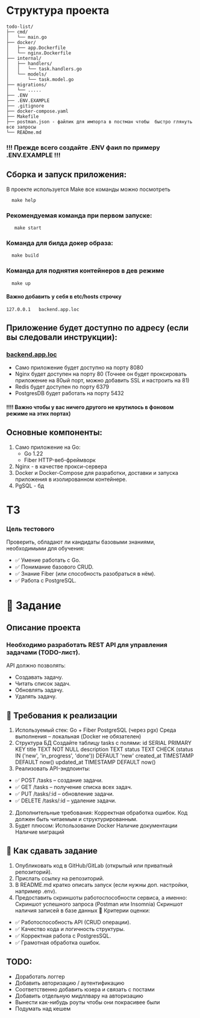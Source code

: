 # Структура проекта
```
todo-list/
├── cmd/
│   └── main.go
├── docker/
│   ├── app.Dockerfile
│   └── nginx.Dockerfile
├── internal/
│   ├── handlers/
│   │   └── task.handlers.go
│   └── models/
│       └── task.model.go
├── migrations/
│   └── .....
├── .ENV
├── .ENV.EXAMPLE
├── .gitignore
├── docker-compose.yaml
├── Makefile
├── postman.json - файлик для импорта в постман чтобы  быстро глянуть все запросы
└── READme.md
```

### !!! Прежде всего создайте .ENV фаил по примеру .ENV.EXAMPLE !!!

##  Сборка и запуск приложения:
В проекте используется Make все команды можно посмотреть
```shell
  make help 
```
### Рекомендуемая команда при первом запуске:
```shell
   make start
```

### Команда для билда докер образа:
```shell
  make build
```
### Команда для поднятия контейнеров в дев режиме
```shell
  make up
```

#### Важно добавить у себя в **etc/hosts** строчку
```
127.0.0.1   backend.app.loc
```

## Приложение будет доступно по адресу (если вы следовали инструкции):
### [backend.app.loc](http://backend.app.loc)
- Само приложение будет доступно на порту 8080
- Nginx будет доступен на порту 80 (Точнее он будет проксировать приложение на 80ый порт, можно добавить SSL и настроить на 81)
- Redis будет доступен по порту 6379
- PostgresDB будет работать на порту 5432
#### !!!! Важно чтобы у вас ничего другого не крутилось в фоновом режиме на этих портах)

## Основные компоненты:
1. Само приложение на Go:
   * Go 1.22
   * Fiber  HTTP-веб-фреймворк
2. Nginx - в качестве прокси-сервера
3. Docker и Docker-Compose для разработки, доставки и запуска приложения в изолированном контейнере.
4. PgSQL - бд


# ТЗ

### Цель тестового

Проверить, обладают ли кандидаты базовыми знаниями, необходимыми для обучения:
- ✅ Умение работать с Go.
- ✅ Понимание базового CRUD.
- ✅ Знание Fiber (или способность разобраться в нём).
- ✅ Работа с PostgreSQL.

# 📌 Задание
## Описание проекта
### Необходимо разработать REST API для управления задачами (TODO-лист).
API должно позволять:
- Создавать задачу.
- Читать список задач.
- Обновлять задачу.
- Удалять задачу.

## 📂 Требования к реализации
1. Используемый стек:
   Go + Fiber
   PostgreSQL (через pgx)
   Среда выполнения – локальная (Docker не обязателен)
2. Структура БД
   Создайте таблицу tasks с полями:
   id SERIAL PRIMARY KEY
   title TEXT NOT NULL
   description TEXT
   status TEXT CHECK (status IN ('new', 'in_progress', 'done')) DEFAULT 'new'
   created_at TIMESTAMP DEFAULT now()
   updated_at TIMESTAMP DEFAULT now()
1. Реализовать API-эндпоинты:
 - ✅ POST /tasks – создание задачи.
 - ✅ GET /tasks – получение списка всех задач.
 - ✅ PUT /tasks/:id – обновление задачи.
 - ✅ DELETE /tasks/:id – удаление задачи.
2. Дополнительные требования:
   Корректная обработка ошибок.
   Код должен быть читаемым и структурированным.
3. Будет плюсом:
   Использование Docker
   Наличие документации
   Наличие миграций

## 📌 Как сдавать задание
1. Опубликовать код в GitHub/GitLab (открытый или приватный репозиторий).
2. Прислать ссылку на репозиторий.
3. В README.md кратко описать запуск (если нужны доп. настройки, например .env).
4. Предоставить скриншоты работоспособности сервиса, а именно:
   Скриншот успешного запроса (Postman или Insomnia)
   Скриншот наличия записей в базе данных
   📌 Критерии оценки:
 - ✅ Работоспособность API (CRUD операции).
 - ✅ Качество кода и логичность структуры.
 - ✅ Корректная работа с PostgresSQL.
 - ✅ Грамотная обработка ошибок.

## TODO:
- Доработать логгер
- Добавить авторизацию / аутентификацию
- Соответственно добавить юзера и связать с постами
- Добавить отдельную мидллвару на авторизацию
- Вынести как-нибудь роуты чтобы они покрасивее были
- Подумать над кешем